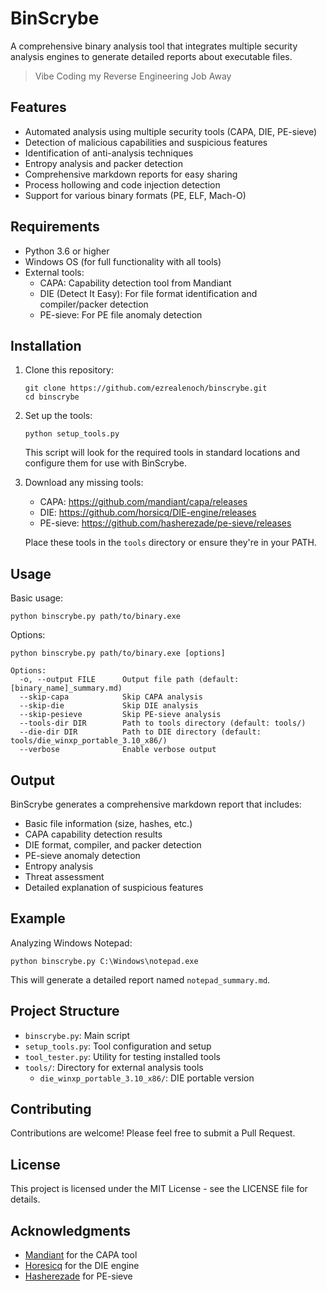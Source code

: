# BinScrybe

A comprehensive binary analysis tool that integrates multiple security analysis engines to generate detailed reports about executable files.

> Vibe Coding my Reverse Engineering Job Away

## Features

- Automated analysis using multiple security tools (CAPA, DIE, PE-sieve)
- Detection of malicious capabilities and suspicious features
- Identification of anti-analysis techniques
- Entropy analysis and packer detection
- Comprehensive markdown reports for easy sharing
- Process hollowing and code injection detection
- Support for various binary formats (PE, ELF, Mach-O)

## Requirements

- Python 3.6 or higher
- Windows OS (for full functionality with all tools)
- External tools:
  - CAPA: Capability detection tool from Mandiant
  - DIE (Detect It Easy): For file format identification and compiler/packer detection
  - PE-sieve: For PE file anomaly detection

## Installation

1. Clone this repository:
   ```
   git clone https://github.com/ezrealenoch/binscrybe.git
   cd binscrybe
   ```

2. Set up the tools:
   ```
   python setup_tools.py
   ```
   This script will look for the required tools in standard locations and configure them for use with BinScrybe.

3. Download any missing tools:
   - CAPA: https://github.com/mandiant/capa/releases
   - DIE: https://github.com/horsicq/DIE-engine/releases
   - PE-sieve: https://github.com/hasherezade/pe-sieve/releases

   Place these tools in the `tools` directory or ensure they're in your PATH.

## Usage

Basic usage:
```
python binscrybe.py path/to/binary.exe
```

Options:
```
python binscrybe.py path/to/binary.exe [options]

Options:
  -o, --output FILE      Output file path (default: [binary_name]_summary.md)
  --skip-capa            Skip CAPA analysis
  --skip-die             Skip DIE analysis
  --skip-pesieve         Skip PE-sieve analysis
  --tools-dir DIR        Path to tools directory (default: tools/)
  --die-dir DIR          Path to DIE directory (default: tools/die_winxp_portable_3.10_x86/)
  --verbose              Enable verbose output
```

## Output

BinScrybe generates a comprehensive markdown report that includes:

- Basic file information (size, hashes, etc.)
- CAPA capability detection results
- DIE format, compiler, and packer detection
- PE-sieve anomaly detection
- Entropy analysis
- Threat assessment
- Detailed explanation of suspicious features

## Example

Analyzing Windows Notepad:
```
python binscrybe.py C:\Windows\notepad.exe
```

This will generate a detailed report named `notepad_summary.md`.

## Project Structure

- `binscrybe.py`: Main script
- `setup_tools.py`: Tool configuration and setup
- `tool_tester.py`: Utility for testing installed tools
- `tools/`: Directory for external analysis tools
  - `die_winxp_portable_3.10_x86/`: DIE portable version

## Contributing

Contributions are welcome! Please feel free to submit a Pull Request.

## License

This project is licensed under the MIT License - see the LICENSE file for details.

## Acknowledgments

- [Mandiant](https://github.com/mandiant) for the CAPA tool
- [Horesicq](https://github.com/horsicq) for the DIE engine
- [Hasherezade](https://github.com/hasherezade) for PE-sieve
